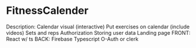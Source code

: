 # FitnessCalender
Description:
Calendar visual (interactive)
Put exercises on calendar (include videos)
Sets and reps
Authorization
Storing user data
Landing page
FRONT:
React w/ ts
BACK:
Firebase
Typescript
O-Auth or clerk


